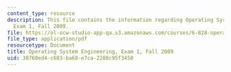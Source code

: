 ```yaml
---
content_type: resource
description: This file contains the information regarding Operating System Engineering,
  Exam 1, Fall 2009.
file: https://ol-ocw-studio-app-qa.s3.amazonaws.com/courses/6-828-operating-system-engineering-fall-2012/30760ed4c683ba68e7ca2288c95f3450_MIT6_828F12_q09_1.pdf
file_type: application/pdf
resourcetype: Document
title: Operating System Engineering, Exam 1, Fall 2009
uid: 30760ed4-c683-ba68-e7ca-2288c95f3450
---
```

